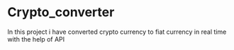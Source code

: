# Crypto_converter
In this project i have converted crypto currency to fiat currency in real time with the help of API 
